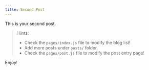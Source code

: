 ```yaml
---
title: Second Post
---
```


This is your second post.

> Hints:
> - Check the `pages/index.js` file to modify the blog list! 
> - Add more posts under `posts/` folder.
> - Check the `pages/post.js` file to modify the post entry page!

Enjoy!
